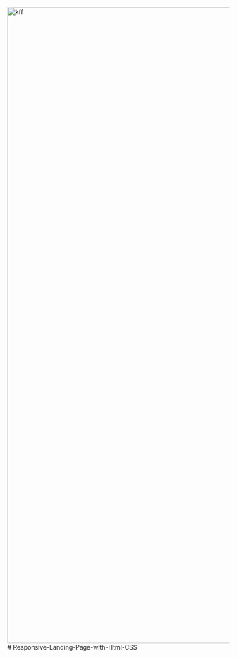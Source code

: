 <img width="1440" alt="kff" src="https://user-images.githubusercontent.com/62359513/204122704-ed9822e6-f50a-4646-8f5b-0d016aabed4d.png">
# Responsive-Landing-Page-with-Html-CSS
